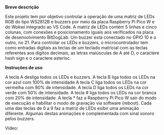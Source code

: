 **Breve descrição**

Este projeto tem por objetivo controlar a operação de uma matriz de LEDs RGB do tipo WS2812B e buzzers por meio da placa Raspberry Pi Pico W e do Wokwi integrado ao VS Code. A matriz de LEDs contém 5 linhas e cinco colunas, com conexões e posicionamento iguais aos verificados na placa de desenvolvimento BitDogLab. Um buzzer está conectado no GPIO 10 e o outro, no 21. Para controlar os LEDs e buzzers, o microcontrolador tem como entradas digitais as teclas de um teclado matricial com as teclas referentes aos dígitos decimais, as letras maiúsculas de A até D, o caractere hash sign e o caractere asterisc.


**Instruções de uso**

A tecla A desliga todos os LEDs e buzzers.
A tecla B liga todos os LEDs na cor azul com 100% de intensidade
A tecla C liga todos os LEDs na cor vermelha com 80% de intensidade.
A tecla D liga todos os LEDs na cor verde com 50% de intensidade.
A tecla # liga todos os LEDs na cor branca com 20% de intensidade.
A tecla * faz a Raspberry Pi Pico W sair do modo de execução e habilitar o modo de gravação via software (reboot).
Cada uma das teclas de 0 a 9 faz a matriz de LEDs exibir uma animação diferente. Algumas destas animações é complementada com sinal sonoro pelos buzzers.

Vídeo:
